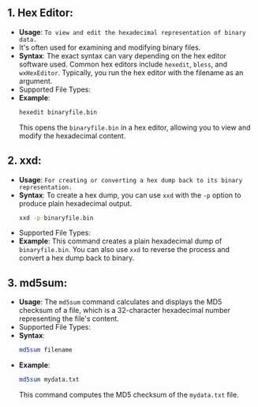 ## 1. **Hex Editor**:
   - **Usage**: `To view and edit the hexadecimal representation of binary data.`
   - It's often used for examining and modifying binary files.
   - **Syntax**: The exact syntax can vary depending on the hex editor software used. Common hex editors include `hexedit`, `bless`, and `wxHexEditor`. Typically, you run the hex editor with the filename as an argument.
   - Supported File Types: 
   - **Example**: 
     ```bash
     hexedit binaryfile.bin
     ```
     This opens the `binaryfile.bin` in a hex editor, allowing you to view and modify the hexadecimal content.
     

## 2. **xxd**:
   - **Usage**: `For creating or converting a hex dump back to its binary representation.`
   - **Syntax**: To create a hex dump, you can use `xxd` with the `-p` option to produce plain hexadecimal output.
     ```bash
     xxd -p binaryfile.bin
     ```
   - Supported File Types: 
   - **Example**: This command creates a plain hexadecimal dump of `binaryfile.bin`. You can also use `xxd` to reverse the process and convert a hex dump back to binary.

## 3. **md5sum**:
   - **Usage**: The `md5sum` command calculates and displays the MD5 checksum of a file, which is a 32-character hexadecimal number representing the file's content.
   - Supported File Types: 
   - **Syntax**:
     ```bash
     md5sum filename
     ```
   - **Example**: 
     ```bash
     md5sum mydata.txt
     ```
     This command computes the MD5 checksum of the `mydata.txt` file.
